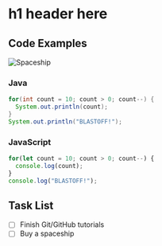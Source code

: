 # h1 header here

## Code Examples
![Spaceship](https://media.istockphoto.com/id/1452870348/vector/rocket-ship-icon-in-flat-style-spacecraft-takeoff-on-space-background-start-up-illustration.jpg?s=612x612&w=0&k=20&c=Ik4wg3D1NmtuebK88Bgb3CKwY7xx5SQ4RcZWKl38ydw=)

### Java
``` java
for(int count = 10; count > 0; count--) {
  System.out.println(count);
}
System.out.println("BLASTOFF!");
```

### JavaScript
``` javascript
for(let count = 10; count > 0; count--) {
  console.log(count);
}
console.log("BLASTOFF!");
```

## Task List
- [ ] Finish Git/GitHub tutorials
- [ ] Buy a spaceship

